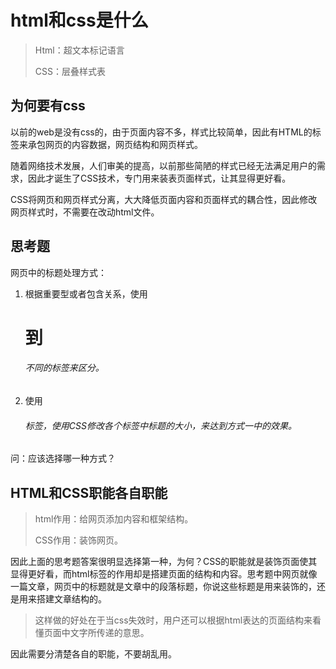 # html和css是什么

> Html：超文本标记语言
>
> CSS：层叠样式表

## 为何要有css

以前的web是没有css的，由于页面内容不多，样式比较简单，因此有HTML的标签来承包网页的内容数据，网页结构和网页样式。

随着网络技术发展，人们审美的提高，以前那些简陋的样式已经无法满足用户的需求，因此才诞生了CSS技术，专门用来装表页面样式，让其显得更好看。

CSS将网页和网页样式分离，大大降低页面内容和页面样式的耦合性，因此修改网页样式时，不需要在改动html文件。

## 思考题

网页中的标题处理方式：

1. 根据重要型或者包含关系，使用<h1>到<h6>不同的标签来区分。
2. 使用<h6>标签，使用CSS修改各个标签中标题的大小，来达到方式一中的效果。

问：应该选择哪一种方式？

## HTML和CSS职能各自职能

>  html作用：给网页添加内容和框架结构。
>
> CSS作用：装饰网页。

因此上面的思考题答案很明显选择第一种，为何？CSS的职能就是装饰页面使其显得更好看，而html标签的作用却是搭建页面的结构和内容。思考题中网页就像一篇文章，网页中的标题就是文章中的段落标题，你说这些标题是用来装饰的，还是用来搭建文章结构的。

> 这样做的好处在于当css失效时，用户还可以根据html表达的页面结构来看懂页面中文字所传递的意思。

因此需要分清楚各自的职能，不要胡乱用。